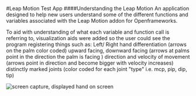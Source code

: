 #Leap Motion Test App
####Understanding the Leap Motion
An application designed to help new users understand some of the different functions and variables associated with the Leap Motion addon for Openframeworks.

To aid with understanding of what each variable and function call is referring to, visualization aids were added so the user could see the program registering things such as:
Left/ Right hand differentiation (arrows on the palm color coded)
upward facing, downward facing (arrows at palms point in the direction the palm is facing )
direction and velocity of movement (arrows point in direction and become bigger with velocity increases)
distinctly marked joints (color coded for each joint "type" i.e. mcp, pip, dip, tip) 

![screen capture, displayed hand on screen](.png)
